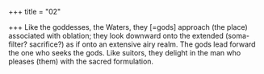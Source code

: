 +++
title = "02"

+++
Like the goddesses, the Waters, they [=gods] approach (the
place) associated with oblation; they look downward onto
the extended (soma-filter? sacrifice?) as if onto an extensive
airy realm.
The gods lead forward the one who seeks the gods. Like suitors,
they delight in the man who pleases (them) with the sacred
formulation.